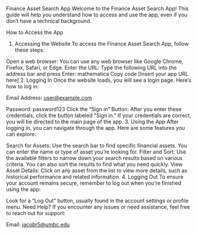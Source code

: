 Finance Asset Search App
Welcome to the Finance Asset Search App! This guide will help you understand how to access and use the app, even if you don’t have a technical background.

How to Access the App
1. Accessing the Website
To access the Finance Asset Search App, follow these steps:

Open a web browser: You can use any web browser like Google Chrome, Firefox, Safari, or Edge.
Enter the URL: Type the following URL into the address bar and press Enter:
mathematica
Copy code
[Insert your app URL here]
2. Logging In
Once the website loads, you will see a login page. Here’s how to log in:

Email Address: user@example.com

Password: password123
Click the “Sign in” Button: After you enter these credentials, click the button labeled "Sign in." If your credentials are correct, you will be directed to the main page of the app.
3. Using the App
After logging in, you can navigate through the app. Here are some features you can explore:

Search for Assets: Use the search bar to find specific financial assets. You can enter the name or type of asset you’re looking for.
Filter and Sort: Use the available filters to narrow down your search results based on various criteria. You can also sort the results to find what you need quickly.
View Asset Details: Click on any asset from the list to view more details, such as historical performance and related information.
4. Logging Out
To ensure your account remains secure, remember to log out when you’re finished using the app:

Look for a “Log Out” button, usually found in the account settings or profile menu.
Need Help?
If you encounter any issues or need assistance, feel free to reach out for support:

Email: jacobr5@umbc.edu

